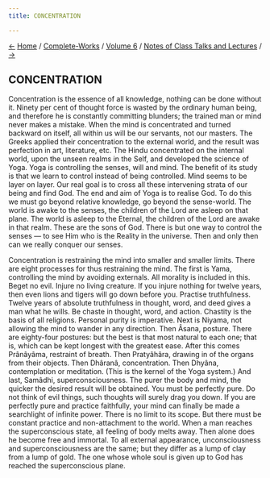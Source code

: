 ```yaml
---
title: CONCENTRATION

---
```

<div>

[←](notes_taken_down_in_madras.htm) [Home](../../../index.htm) /
[Complete-Works](../../complete_works.htm) / [Volume
6](../volume_6_contents.htm) / [Notes of Class Talks and
Lectures](notes_of_class_talks_and_lectures_contents.htm)
/ [→](the_power_of_the_mind.htm)

  

## CONCENTRATION

Concentration is the essence of all knowledge, nothing can be done
without it. Ninety per cent of thought force is wasted by the ordinary
human being, and therefore he is constantly committing blunders; the
trained man or mind never makes a mistake. When the mind is concentrated
and turned backward on itself, all within us will be our servants, not
our masters. The Greeks applied their concentration to the external
world, and the result was perfection in art, literature, etc. The Hindu
concentrated on the internal world, upon the unseen realms in the Self,
and developed the science of Yoga. Yoga is controlling the senses, will
and mind. The benefit of its study is that we learn to control instead
of being controlled. Mind seems to be layer on layer. Our real goal is
to cross all these intervening strata of our being and find God. The end
and aim of Yoga is to realise God. To do this we must go beyond relative
knowledge, go beyond the sense-world. The world is awake to the senses,
the children of the Lord are asleep on that plane. The world is asleep
to the Eternal, the children of the Lord are awake in that realm. These
are the sons of God. There is but one way to control the senses — to see
Him who is the Reality in the universe. Then and only then can we really
conquer our senses.

Concentration is restraining the mind into smaller and smaller limits.
There are eight processes for thus restraining the mind. The first is
Yama, controlling the mind by avoiding externals. All morality is
included in this. Beget no evil. Injure no living creature. If you
injure nothing for twelve years, then even lions and tigers will go down
before you. Practise truthfulness. Twelve years of absolute truthfulness
in thought, word, and deed gives a man what he wills. Be chaste in
thought, word, and action. Chastity is the basis of all religions.
Personal purity is imperative. Next is Niyama, not allowing the mind to
wander in any direction. Then Âsana, posture. There are eighty-four
postures: but the best is that most natural to each one; that is, which
can be kept longest with the greatest ease. After this comes Prânâyâma,
restraint of breath. Then Pratyâhâra, drawing in of the organs from
their objects. Then Dhâranâ, concentration. Then Dhyâna, contemplation
or meditation. (This is the kernel of the Yoga system.) And last,
Samâdhi, superconsciousness. The purer the body and mind, the quicker
the desired result will be obtained. You must be perfectly pure. Do not
think of evil things, such thoughts will surely drag you down. If you
are perfectly pure and practice faithfully, your mind can finally be
made a searchlight of infinite power. There is no limit to its scope.
But there must be constant practice and non-attachment to the world.
When a man reaches the superconscious state, all feeling of body melts
away. Then alone does he become free and immortal. To all external
appearance, unconsciousness and superconsciousness are the same; but
they differ as a lump of clay from a lump of gold. The one whose whole
soul is given up to God has reached the superconscious plane.

</div>
